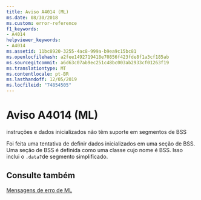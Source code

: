 ```yaml
---
title: Aviso A4014 (ML)
ms.date: 08/30/2018
ms.custom: error-reference
f1_keywords:
- A4014
helpviewer_keywords:
- A4014
ms.assetid: 11bc8920-3255-4ac8-999a-b9ea9c15bc81
ms.openlocfilehash: a2fee1492719418e70856f423fde8f1a3cf185ab
ms.sourcegitcommit: a6d63c07ab9ec251c48bc003ab2933cf01263f19
ms.translationtype: MT
ms.contentlocale: pt-BR
ms.lasthandoff: 12/05/2019
ms.locfileid: "74854505"
---
```

# <a name="ml-warning-a4014"></a>Aviso A4014 (ML)

instruções e dados inicializados não têm suporte em segmentos de BSS

Foi feita uma tentativa de definir dados inicializados em uma seção de BSS.  Uma seção de BSS é definida como uma classe cujo nome é BSS.  Isso inclui o `.data?`de segmento simplificado.

## <a name="see-also"></a>Consulte também

[Mensagens de erro de ML](../../assembler/masm/ml-error-messages.md)<br/>